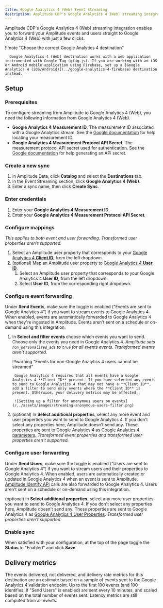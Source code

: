 ```yaml
---
title: Google Analytics 4 (Web) Event Streaming
description: Amplitude CDP's Google Analytics 4 (Web) streaming integration enables you to forward your Amplitude events and users straight to Google Analytics 4 (Web) with just a few clicks.
---
```


Amplitude CDP's Google Analytics 4 (Web) streaming integration enables you to forward your Amplitude events and users straight to Google Analytics 4 (Web) with just a few clicks.

!!!note "Choose the correct Google Analytics 4 destination"

      Google Analytics 4 (Web) destination works with a web application instrumented with Google Tag (gtag.js). If you are working with an iOS or Android mobile application using Firebase, set up a [Google Analytics 4 (iOS/Android)](../google-analytics-4-firebase) destination instead.

## Setup

### Prerequisites

To configure streaming from Amplitude to Google Analytics 4 (Web), you need the following information from Google Analytics 4 (Web).

- **Google Analytics 4 Measurement ID**: The measurement ID associated with a Google Analytics stream. See the [Google documentation](https://developers.google.com/analytics/devguides/collection/protocol/ga4/sending-events?client_type=gtag#required_parameters) for help locating your measurement ID.
- **Google Analytics 4 Measurement Protocol API Secret**: The measurement protocol API secret used for authentication. See the [Google documentation](https://developers.google.com/analytics/devguides/collection/protocol/ga4/sending-events?client_type=gtag#required_parameters) for help generating an API secret.


### Create a new sync

1. In Amplitude Data, click **Catalog** and select the **Destinations** tab.
2. In the Event Streaming section, click **Google Analytics 4 (Web)**.
3. Enter a sync name, then click **Create Sync**.

### Enter credentials

1. Enter your **Google Analytics 4 Measurement ID**.
2. Enter your **Google Analytics 4 Measurement Protocol API Secret**.

### Configure mappings

_This applies to both event and user forwarding. Transformed user properties aren't supported._

1. Select an Amplitude user property that corresponds to your [Google Analytics 4 **Client ID**](https://developers.google.com/analytics/devguides/collection/protocol/ga4/reference?client_type=gtag#payload_post_body), from the left dropdown.
2. (optional) Map an Amplitude user property to [Google Analytics 4 **User ID**](https://support.google.com/analytics/answer/9213390).
      1. Select an Amplitude user property that corresponds to your Google Analytics 4 **User ID**, from the left dropdown.
      2. Select **User ID**, from the corresponding right dropdown.

### Configure event forwarding

Under **Send Events**, make sure the toggle is enabled ("Events are sent to Google Analytics 4") if you want to stream events to Google Analytics 4. When enabled, events are automatically forwarded to Google Analytics 4 when they're ingested in Amplitude. Events aren't sent on a schedule or on-demand using this integration.

1. In **Select and filter events** choose which events you want to send. Choose only the events you need in Google Analytics 4. _Amplitude sets `non_personalized_ads` to `true` for all events events. Transformed events aren't supported._

    !!!warning "Events for non-Google Analytics 4 users cannot be streamed"

        Google Analytics 4 requires that all events have a Google Analytics 4 **Client ID** present. If you have selected any events to send to Google Analytics 4 that may not have a **Client ID**, add a filter to send only events where the **Client ID** is present. Otherwise, your delivery metrics may be affected.

        ![Setting up a filter for anonymous users on events](/../assets/images/streaming-anonymous-users-filter.png)

2. (optional) In **Select additional properties**, select any more event and user properties you want to send to Google Analytics 4. If you don't select any properties here, Amplitude doesn't send any. These properties are sent to Google Analytics 4 as [Google Analytics 4 parameters](https://developers.google.com/analytics/devguides/collection/protocol/ga4/reference?client_type=gtag#payload_post_body). _Transformed event properties and transformed user properties aren't supported._

### Configure user forwarding

Under **Send Users**, make sure the toggle is enabled ("Users are sent to Google Analytics 4") if you want to stream users and their properties to Google Analytics 4. When enabled, users are automatically created or updated in Google Analytics 4 when an event is sent to Amplitude. [Amplitude Identify API](https://www.docs.developers.amplitude.com/analytics/apis/identify-api/) calls are also forwarded to Google Analytics 4. Users aren't sent on a schedule or on-demand using this integration.

(optional) In **Select additional properties**, select any more user properties you want to send to Google Analytics 4. If you don't select any properties here, Amplitude doesn't send any. These properties are sent to Google Analytics 4 as [Google Analytics 4 User Properties](https://developers.google.com/analytics/devguides/collection/protocol/ga4/user-properties?client_type=gtag). _Transformed user properties aren't supported._

### Enable sync

When satisfied with your configuration, at the top of the page toggle the **Status** to "Enabled" and click **Save**.

## Delivery metrics

The events delivered, not delivered, and delivery rate metrics for this destination are an estimate based on a sample of events sent to the Google Analytics 4 validation endpoint. Up to the first 100 events (and 100 identifies, if "Send Users" is enabled) are sent every 10 minutes, and scaled based on the total number of events sent. Latency metrics are still computed from all events.
